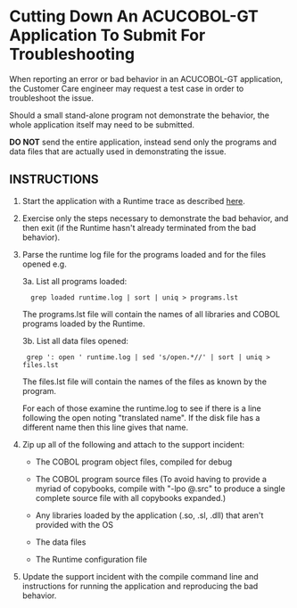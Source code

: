 # Cutting Down An ACUCOBOL-GT Application To Submit For Troubleshooting  

When reporting an error or bad behavior in an ACUCOBOL-GT application, the Customer Care engineer may request a test case in order to troubleshoot the issue.  

Should a small stand-alone program not demonstrate the behavior, the whole application itself may need to be submitted.  

**DO NOT** send the entire application, instead send only the programs and data files that are actually used in demonstrating the issue.   

## INSTRUCTIONS 

1. Start the application with a Runtime trace as described [here](trace.md#Runtime).  

2. Exercise only the steps necessary to demonstrate the bad behavior, and then exit (if the Runtime hasn't already terminated from the bad behavior).  

3. Parse the runtime log file for the programs loaded and for the files opened e.g.

    3a. List all programs loaded:  

    ```
      grep loaded runtime.log | sort | uniq > programs.lst  
    ```

    The programs.lst file will contain the names of all libraries and COBOL programs loaded by the Runtime.  

    3b. List all data files opened:  

    ```
     grep ': open ' runtime.log | sed 's/open.*//' | sort | uniq > files.lst  
    ```

    The files.lst file will contain the names of the files as known by the program.  

    For each of those examine the runtime.log to see if there is a line following the open noting "translated name".  If the disk file has a different name then this line gives that name.  

4. Zip up all of the following and attach to the support incident:  

    - The COBOL program object files, compiled for debug  

    - The COBOL program source files (To avoid having to provide a myriad of copybooks, compile with "-lpo @.src" to produce a single complete source file with all copybooks expanded.)

    - Any libraries loaded by the application (.so, .sl, .dll) that aren't provided with the OS

    - The data files

    - The Runtime configuration file

 5. Update the support incident with the compile command line and instructions for running the application and reproducing the bad behavior.

